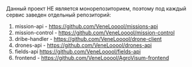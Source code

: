 Данный проект НЕ является монорепозиторием, поэтому под каждый сервис заведен отдельный репозиторий: 

1. mission-api - https://github.com/VeneLooool/missions-api
2. mission-control - https://github.com/VeneLooool/mission-control
3. dribe-handler - https://github.com/VeneLooool/drone-client
4. drones-api - https://github.com/VeneLooool/drones-api
5. fields-api https://github.com/VeneLooool/fields-api
6. frontend - https://github.com/VeneLooool/AgroVisum-frontend
